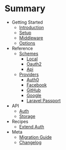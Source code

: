 # Summary

* Getting Started
  * [Introduction](README.md)
  * [Setup](setup.md)
  * [Middleware](middleware.md)
  * [Options](options.md)
* Reference
  * [Schemes](schemes/README.md)
    * [Local](schemes/local.md)
    * [Oauth2](schemes/oauth2.md)
    * [Api](schemes/api.md)
  * [Providers](providers/README.md)
    * [Auth0](providers/auth0.md)
    * [Facebook](providers/facebook.md)
    * [GitHub](providers/github.md)
    * [Google](providers/google.md)
    * [Laravel Passport](providers/passport.md)
* API
  * [Auth](api/auth.md)
  * [Storage](api/storage.md)
* Recipes
  * [Extend Auth](recipes/extend.md)
* Meta
  * [Migration Guide](migration.md)
  * [Changelog](CHANGELOG.md)
